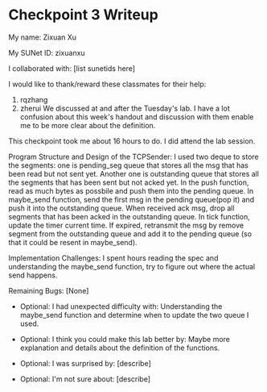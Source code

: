 Checkpoint 3 Writeup
====================

My name: Zixuan Xu

My SUNet ID: zixuanxu

I collaborated with: [list sunetids here]

I would like to thank/reward these classmates for their help: 
1. rqzhang
2. zherui
We discussed at and after the Tuesday's lab. I have a lot confusion about this week's handout and discussion with them enable me to be more clear about the definition. 

This checkpoint took me about 16 hours to do. I did attend the lab session.

Program Structure and Design of the TCPSender:
I used two deque to store the segments: one is pending_seg queue that stores all the msg that has been read but not sent yet. Another one is outstanding queue that stores all the segments that has been sent but not acked yet. In the push function, read as much bytes as possbile and push them into the pending queue. In maybe_send function, send the first msg in the pending queue(pop it) and push it into the outstanding queue. When received ack msg, drop all segments that has been acked in the outstanding queue. In tick function, update the timer current time. If expired, retransmit the msg by remove segment from the outstanding queue and add it to the pending queue (so that it could be resent in maybe_send). 

Implementation Challenges:
I spent hours reading the spec and understanding the maybe_send function, try to figure out where the actual send happens. 

Remaining Bugs:
[None]

- Optional: I had unexpected difficulty with: Understanding the maybe_send function and determine when to update the two queue I used. 

- Optional: I think you could make this lab better by: Maybe more explanation and details about the definition of the functions. 

- Optional: I was surprised by: [describe]

- Optional: I'm not sure about: [describe]
